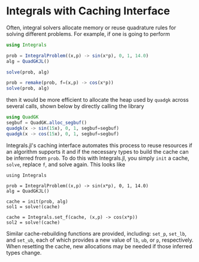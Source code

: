 # Integrals with Caching Interface

Often, integral solvers allocate memory or reuse quadrature rules for solving different
problems. For example, if one is going to perform
```julia
using Integrals

prob = IntegralProblem((x,p) -> sin(x*p), 0, 1, 14.0)
alg = QuadGKJL()

solve(prob, alg)

prob = remake(prob, f=(x,p) -> cos(x*p))
solve(prob, alg)
```
then it would be more efficient to allocate the heap used by `quadgk` across several calls,
shown below by directly calling the library
```julia
using QuadGK
segbuf = QuadGK.alloc_segbuf()
quadgk(x -> sin(15x), 0, 1, segbuf=segbuf)
quadgk(x -> cos(15x), 0, 1, segbuf=segbuf)
```
Integrals.jl's caching interface automates this process to reuse resources if an algorithm
supports it and if the necessary types to build the cache can be inferred from `prob`. To do
this with Integrals.jl, you simply `init` a cache, `solve`, replace `f`, and solve again.
This looks like
```@example cache1
using Integrals

prob = IntegralProblem((x,p) -> sin(x*p), 0, 1, 14.0)
alg = QuadGKJL()

cache = init(prob, alg)
sol1 = solve!(cache)
```

```@example cache1
cache = Integrals.set_f(cache, (x,p) -> cos(x*p))
sol2 = solve!(cache)
```
Similar cache-rebuilding functions are provided, including: `set_p`, `set_lb`, and `set_ub`,
each of which provides a new value of `lb`, `ub`, or `p`, respectively. When resetting the
cache, new allocations may be needed if those inferred types change.
